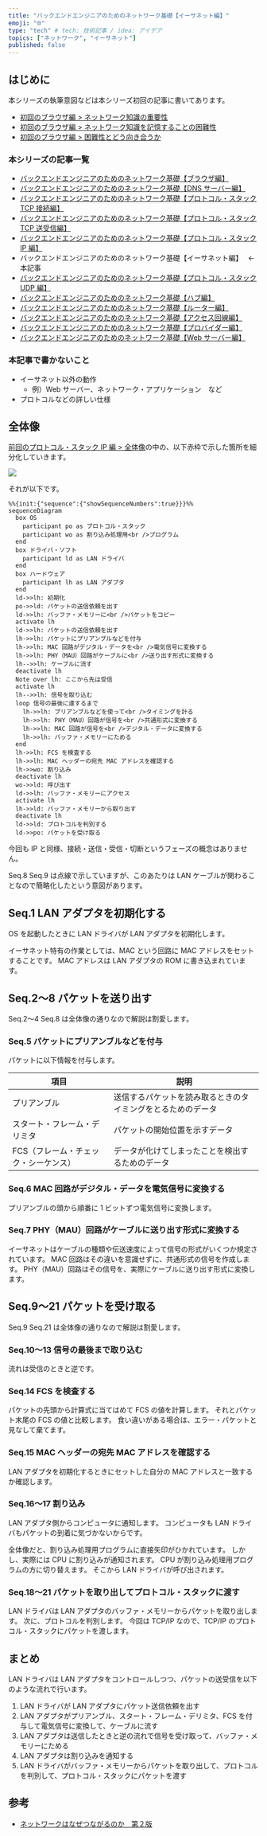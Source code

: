 ```yaml
---
title: "バックエンドエンジニアのためのネットワーク基礎【イーサネット編】"
emoji: "🌐"
type: "tech" # tech: 技術記事 / idea: アイデア
topics: ["ネットワーク", "イーサネット"]
published: false
---
```


## はじめに

本シリーズの執筆意図などは本シリーズ初回の記事に書いてあります。

- [初回のブラウザ編 > ネットワーク知識の重要性](https://zenn.dev/jnkmtsd/articles/0d129a7aa0947b#%E3%83%8D%E3%83%83%E3%83%88%E3%83%AF%E3%83%BC%E3%82%AF%E7%9F%A5%E8%AD%98%E3%81%AE%E9%87%8D%E8%A6%81%E6%80%A7)
- [初回のブラウザ編 > ネットワーク知識を記憶することの困難性](https://zenn.dev/jnkmtsd/articles/0d129a7aa0947b#%E3%83%8D%E3%83%83%E3%83%88%E3%83%AF%E3%83%BC%E3%82%AF%E7%9F%A5%E8%AD%98%E3%82%92%E8%A8%98%E6%86%B6%E3%81%99%E3%82%8B%E3%81%93%E3%81%A8%E3%81%AE%E5%9B%B0%E9%9B%A3%E6%80%A7)
- [初回のブラウザ編 > 困難性とどう向き合うか](https://zenn.dev/jnkmtsd/articles/0d129a7aa0947b#%E5%9B%B0%E9%9B%A3%E6%80%A7%E3%81%A8%E3%81%A9%E3%81%86%E5%90%91%E3%81%8D%E5%90%88%E3%81%86%E3%81%8B)

### 本シリーズの記事一覧

- [バックエンドエンジニアのためのネットワーク基礎【ブラウザ編】](https://zenn.dev/jnkmtsd/articles/0d129a7aa0947b)
- [バックエンドエンジニアのためのネットワーク基礎【DNS サーバー編】](https://zenn.dev/jnkmtsd/articles/e59e42beec39e0)
- [バックエンドエンジニアのためのネットワーク基礎【プロトコル・スタック TCP 接続編】](https://zenn.dev/jnkmtsd/articles/e0ecb28f1875f2)
- [バックエンドエンジニアのためのネットワーク基礎【プロトコル・スタック TCP 送受信編】](https://zenn.dev/jnkmtsd/articles/37a25508b30635)
- [バックエンドエンジニアのためのネットワーク基礎【プロトコル・スタック IP 編】](https://zenn.dev/jnkmtsd/articles/61f104becc1750)
- バックエンドエンジニアのためのネットワーク基礎【イーサネット編】　 ← 本記事
- [バックエンドエンジニアのためのネットワーク基礎【プロトコル・スタック UDP 編】](https://zenn.dev/jnkmtsd/articles/46615811cadd72)
- [バックエンドエンジニアのためのネットワーク基礎【ハブ編】](https://zenn.dev/jnkmtsd/articles/24874950f6e4ea)
- [バックエンドエンジニアのためのネットワーク基礎【ルーター編】](https://zenn.dev/jnkmtsd/articles/e11381c0cafe3e)
- [バックエンドエンジニアのためのネットワーク基礎【アクセス回線編】](https://zenn.dev/jnkmtsd/articles/b8588f4326dc73)
- [バックエンドエンジニアのためのネットワーク基礎【プロバイダー編】](https://zenn.dev/jnkmtsd/articles/52b465bc9d8d97)
- [バックエンドエンジニアのためのネットワーク基礎【Web サーバー編】](https://zenn.dev/jnkmtsd/articles/660223f2d36a8c)

### 本記事で書かないこと

- イーサネット以外の動作
  - 例）Web サーバー、ネットワーク・アプリケーション　など
- プロトコルなどの詳しい仕様

## 全体像

[前回のプロトコル・スタック IP 編 > 全体像](https://zenn.dev/jnkmtsd/articles/61f104becc1750#%E5%85%A8%E4%BD%93%E5%83%8F)の中の、以下赤枠で示した箇所を細分化していきます。

![](https://storage.googleapis.com/zenn-user-upload/c90ae9cb670b-20231219.png)

それが以下です。

```mermaid
%%{init:{"sequence":{"showSequenceNumbers":true}}}%%
sequenceDiagram
  box OS
    participant po as プロトコル・スタック
    participant wo as 割り込み処理用<br />プログラム
  end
  box ドライバ・ソフト
    participant ld as LAN ドライバ
  end
  box ハードウェア
    participant lh as LAN アダプタ
  end
  ld->>lh: 初期化
  po->>ld: パケットの送信依頼を出す
  ld->>lh: バッファ・メモリーに<br />パケットをコピー
  activate lh
  ld->>lh: パケットの送信依頼を出す
  lh->>lh: パケットにプリアンブルなどを付与
  lh->>lh: MAC 回路がデジタル・データを<br />電気信号に変換する
  lh->>lh: PHY（MAU）回路がケーブルに<br />送り出す形式に変換する
  lh-->>lh: ケーブルに流す
  deactivate lh
  Note over lh: ここから先は受信
  activate lh
  lh-->>lh: 信号を取り込む
  loop 信号の最後に達するまで
    lh->>lh: プリアンブルなどを使って<br />タイミングを計る
    lh->>lh: PHY（MAU）回路が信号を<br />共通形式に変換する
    lh->>lh: MAC 回路が信号を<br />デジタル・データに変換する
    lh->>lh: バッファ・メモリーにためる
  end
  lh->>lh: FCS を検査する
  lh->>lh: MAC ヘッダーの宛先 MAC アドレスを確認する
  lh->>wo: 割り込み
  deactivate lh
  wo->>ld: 呼び出す
  ld->>lh: バッファ・メモリーにアクセス
  activate lh
  lh->>ld: バッファ・メモリーから取り出す
  deactivate lh
  ld->>ld: プロトコルを判別する
  ld->>po: パケットを受け取る
```

今回も IP と同様、接続・送信・受信・切断というフェーズの概念はありません。

Seq.8 Seq.9 は点線で示していますが、このあたりは LAN ケーブルが関わることなので簡略化したという意図があります。

## Seq.1 LAN アダプタを初期化する

OS を起動したときに LAN ドライバが LAN アダプタを初期化します。

イーサネット特有の作業としては、MAC という回路に MAC アドレスをセットすることです。
MAC アドレスは LAN アダプタの ROM に書き込まれています。

## Seq.2〜8 パケットを送り出す

Seq.2〜4 Seq.8 は全体像の通りなので解説は割愛します。

### Seq.5 パケットにプリアンブルなどを付与

パケットに以下情報を付与します。

| 項目                                  | 説明                                                         |
| ------------------------------------- | ------------------------------------------------------------ |
| プリアンブル                          | 送信するパケットを読み取るときのタイミングをとるためのデータ |
| スタート・フレーム・デリミタ          | パケットの開始位置を示すデータ                               |
| FCS（フレーム・チェック・シーケンス） | データが化けてしまったことを検出するためのデータ             |

### Seq.6 MAC 回路がデジタル・データを電気信号に変換する

プリアンブルの頭から順番に 1 ビットずつ電気信号に変換します。

### Seq.7 PHY（MAU）回路がケーブルに送り出す形式に変換する

イーサネットはケーブルの種類や伝送速度によって信号の形式がいくつか規定されています。
MAC 回路はその違いを意識せずに、共通形式の信号を作成します。
PHY（MAU）回路はその信号を、実際にケーブルに送り出す形式に変換します。

## Seq.9〜21 パケットを受け取る

Seq.9 Seq.21 は全体像の通りなので解説は割愛します。

### Seq.10〜13 信号の最後まで取り込む

流れは受信のときと逆です。

### Seq.14 FCS を検査する

パケットの先頭から計算式に当てはめて FCS の値を計算します。
それとパケット末尾の FCS の値と比較します。
食い違いがある場合は、エラー・パケットと見なして棄てます。

### Seq.15 MAC ヘッダーの宛先 MAC アドレスを確認する

LAN アダプタを初期化するときにセットした自分の MAC アドレスと一致するか確認します。

### Seq.16〜17 割り込み

LAN アダプタ側からコンピュータに通知します。
コンピュータも LAN ドライバもパケットの到着に気づかないからです。

全体像だと、割り込み処理用プログラムに直接矢印がひかれています。
しかし、実際には CPU に割り込みが通知されます。
CPU が割り込み処理用プログラムの方に切り替えます。
そこから LAN ドライバが呼び出されます。

### Seq.18〜21 パケットを取り出してプロトコル・スタックに渡す

LAN ドライバは LAN アダプタのバッファ・メモリーからパケットを取り出します。
次に、プロトコルを判別します。
今回は TCP/IP なので、TCP/IP のプロトコル・スタックにパケットを渡します。

## まとめ

LAN ドライバは LAN アダプタをコントロールしつつ、パケットの送受信を以下のような流れで行います。

1. LAN ドライバが LAN アダプタにパケット送信依頼を出す
2. LAN アダプタがプリアンブル、スタート・フレーム・デリミタ、FCS を付与して電気信号に変換して、ケーブルに流す
3. LAN アダプタは送信したときと逆の流れで信号を受け取って、バッファ・メモリーにためる
4. LAN アダプタは割り込みを通知する
5. LAN ドライバがバッファ・メモリーからパケットを取り出して、プロトコルを判別して、プロトコル・スタックにパケットを渡す

## 参考

- [ネットワークはなぜつながるのか　第２版](https://www.amazon.co.jp/dp/B077XSB8BS)
